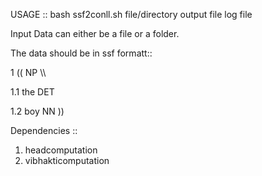 
USAGE :: bash ssf2conll.sh file/directory output file log file

Input Data can either be a file or a folder.

The data should be in ssf formatt::

1	((	NP	\\\\<fs name='NP' drel='rel:head'>

1.1	the	DET	<fs af='the,det,,,,,,,' name='the'>

1.2	boy	NN	<fs af='boy,n,,,,,,,' name='boy'>
	))		

Dependencies ::

1. headcomputation
2. vibhakticomputation

